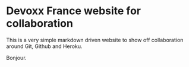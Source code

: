 # Devoxx France website for collaboration

This is a very simple markdown driven website to show off collaboration around Git, Github and Heroku.

Bonjour.
